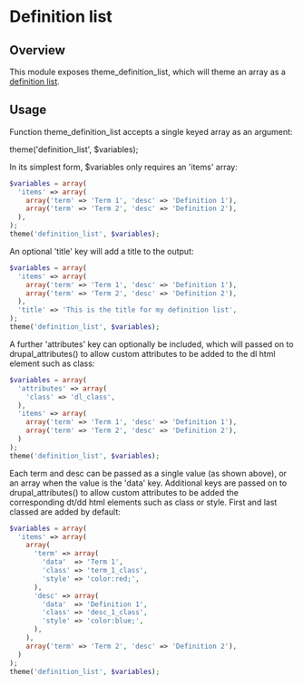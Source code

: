 # Definition list

## Overview
This module exposes theme_definition_list, which will theme an array as a
[definition list](http://www.w3.org/wiki/HTML/Elements/dl).

## Usage
Function theme_definition_list accepts a single keyed array as an argument:

theme('definition_list', $variables);

In its simplest form, $variables only requires an 'items' array:

```php
$variables = array(
  'items' => array(
    array('term' => 'Term 1', 'desc' => 'Definition 1'),
    array('term' => 'Term 2', 'desc' => 'Definition 2'),
  ),
);
theme('definition_list', $variables);
```
An optional 'title' key will add a title to the output:

```php
$variables = array(
  'items' => array(
    array('term' => 'Term 1', 'desc' => 'Definition 1'),
    array('term' => 'Term 2', 'desc' => 'Definition 2'),
  ),
  'title' => 'This is the title for my definition list',
);
theme('definition_list', $variables);
```

A further 'attributes' key can optionally be included, which will passed on to
drupal_attributes() to allow custom attributes to be added to the dl html
element such as class:

```php
$variables = array(
  'attributes' => array(
    'class' => 'dl_class',
  ),
  'items' => array(
    array('term' => 'Term 1', 'desc' => 'Definition 1'),
    array('term' => 'Term 2', 'desc' => 'Definition 2'),
  )
);
theme('definition_list', $variables);
```

Each term and desc can be passed as a single value (as shown above), or an
array when the value is the 'data' key.  Additional keys are passed on to
drupal_attributes() to allow custom attributes to be added the corresponding
dt/dd html elements such as class or style.  First and last classed are added
by default:

```php
$variables = array(
  'items' => array(
    array(
      'term' => array(
        'data'  => 'Term 1',
        'class' => 'term_1_class',
        'style' => 'color:red;',
      ),
      'desc' => array(
        'data'  => 'Definition 1',
        'class' => 'desc_1_class',
        'style' => 'color:blue;',
      ),
    ),
    array('term' => 'Term 2', 'desc' => 'Definition 2'),
  )
);
theme('definition_list', $variables);
```
